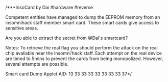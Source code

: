 /***InsoCard
by Dai
#hardware #reverse 

Competent entities have managed to dump the EEPROM memory from an insomnihack staff member smart card. These smart cards give access to sensitive areas.

Are you able to extract the secret from @Dai's smartcard?

Notes: To retrieve the real flag you should perform the attack on the real chip avaliable near the Insomni'hack staff. Each attempt on the real device are timed to 5mins to prevent the cards from being monopolized. However, several attempts are possible.

Smart card Dump
Applet AID: 13 33 33 33 33 33 33 33 37*/
